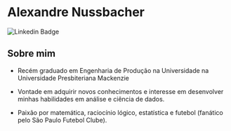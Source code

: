 # Alexandre Nussbacher

![Linkedin Badge](https://img.shields.io/badge/linkedin-%230077B5.svg?&style=for-the-badge&logo=linkedin&logoColor=white)

## Sobre mim

* Recém graduado em Engenharia de Produção na Universidade na Universidade Presbiteriana Mackenzie

* Vontade em adquirir novos conhecimentos e interesse em desenvolver minhas habilidades em análise e ciência de dados.

* Paixão por matemática, raciocínio lógico, estatística e futebol (fanático pelo São Paulo Futebol Clube).

<!--
**alexandrenussbacher/alexandrenussbacher** is a ✨ _special_ ✨ repository because its `README.md` (this file) appears on your GitHub profile.

Here are some ideas to get you started:

- 🔭 I’m currently working on ...
- 🌱 I’m currently learning ...
- 👯 I’m looking to collaborate on ...
- 🤔 I’m looking for help with ...
- 💬 Ask me about ...
- 📫 How to reach me: ...
- 😄 Pronouns: ...
- ⚡ Fun fact: ...
-->
